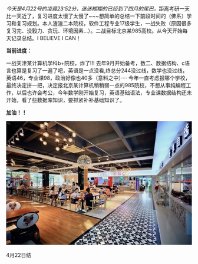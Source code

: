 
*今天是4月22号的凌晨23:52分，迷迷糊糊的已经到了四月的尾巴，*<!--more-->距离考研一天比一天近了，复习进度太慢了太慢了~~~想简单的总结一下前段时间的（佛系）学习和复习规划。本人渣渣二本院校，软件工程专业17级学生，一战失败（原因很多复习完、没毅力、贪玩、环境因素...）。二战目标北京某985高校。从今天开始每天记录总结。I BELIEVE I CAN！

**当前进度：**

一战天津某计算机学科b+院校，炸了!!! 去年9月开始备考，数二、数据结构、c语言也算是复习了一遍了吧，英语是一点没看,终总分244没过线，数学也没过线，英语46，专业课98，政治好像也40多（意料之中）····
今年一直考虑报哪个学校，最终决定拼一把，决定报北京某计算机稍稍弱一点的985院校，不想从事纯编程工作，以后也许会考公，今年数学刚开始复习，英语基础语法，专业课数据结构还未开始，看了些数据库知识，要抓紧补补基础知识了。

**加油！！**

![cau](img/cau.jpg)

4月22日结